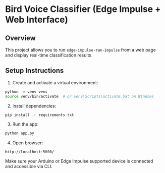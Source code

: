 # Bird Voice Classifier (Edge Impulse + Web Interface)

## Overview
This project allows you to run `edge-impulse-run-impulse` from a web page and display real-time classification results.

## Setup Instructions

1. Create and activate a virtual environment:
```bash
python -m venv venv
source venv/bin/activate  # or venv\Scripts\activate.bat on Windows
```

2. Install dependencies:
```bash
pip install -r requirements.txt
```

3. Run the app:
```bash
python app.py
```

4. Open browser:
```
http://localhost:5000/
```

Make sure your Arduino or Edge Impulse supported device is connected and accessible via CLI.
